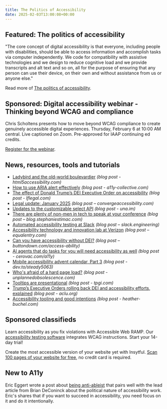 ```yaml
---
title: The Politics of Accessibility
date: 2025-02-03T13:00:08+00:00
---
```


## Featured: The politics of accessibility

"The core concept of digital accessibility is that everyone, including people with disabilities, should be able to access information and accomplish tasks via computer independently. We code for compatibility with assistive technologies and we design to reduce cognitive load and we provide transcripts and alt text and so on, all for the purpose of ensuring that any person can use their device, on their own and without assistance from us or anyone else."

Read more of [The politics of accessibility](https://www.briandeconinck.com/the-politics-of-accessibility/).

## Sponsored: Digital accessibility webinar - Thinking beyond WCAG and compliance

Chris Scholtens presents how to move beyond WCAG compliance to create genuinely accessible digital experiences. Thursday, February 6 at 10:00 AM central. Live captioned on Zoom. Pre-approved for IAAP continuing ed credits.

[Register for the webinar](https://us02web.zoom.us/webinar/register/1817377805862/WN_y0ED73dxRZaP7x7v7DY4aQ).

## News, resources, tools and tutorials

- [Ladybird and the old-world boulevardier](https://html5accessibility.com/stuff/2025/01/27/ladybird-and-the-old-world-boulevardier/) *(blog post - html5accessibility.com)*
- [How to use ARIA alert effectively](https://www.a11y-collective.com/blog/aria-alert/) *(blog post - a11y-collective.com)*
- [The effect of Donald Trump’s DEI Executive Order on accessibility](https://www.lflegal.com/2025/01/week-one-exec-order-deia/) *(blog post - lflegal.com)*
- [Legal update: January 2025](https://convergeaccessibility.com/2025/01/27/legal-update-january-2025/) *(blog post – convergeaccessibility.com)*
- [Updates to the customizable select API](https://una.im/select-updates/) *(blog post - una.im)*
- [There are plenty of non-men in tech to speak at your conference](https://blog.stephaniestimac.com/posts/2025/1/conference-speaker-line-ups/) *(blog post – blog.stephaniestimac.com)*
- [Automated accessibility testing at Slack](https://slack.engineering/automated-accessibility-testing-at-slack/) *(blog post – slack.engineering)*
- [Accessibility technology and innovation lab at Verizon](https://equalentry.com/accessibility-lab-verizon/) *(blog post – equalentry.com)*
- [Can you have accessibility without DEI?](https://buttondown.com/access-ability/archive/can-you-have-accessibility-without-dei/) *(blog post – buttondown.com/access-ability)*
- [AI agents that do tasks for you will need accessibility as well](https://cerovac.com/a11y/2025/01/ai-agents-that-do-tasks-for-you-will-need-accessibility-as-well/) *(blog post - cerovac.com/a11y)*
- [Mobile accessibility advent calendar, Part 3](https://dev.to/steady5063/mobile-accessibility-advent-calendar-part-3-5g1g) *(blog post - dev.to/steady5063)*
- [Who's afraid of a hard page load?](https://unplannedobsolescence.com/blog/hard-page-load/) *(blog post - unplannedobsolescence.com)*
- [Tooltips are presentational](https://www.tpgi.com/tooltips-are-presentational/) *(blog post - tpgi.com)*
- [Trump’s Executive Orders rolling back DEI and accessibility efforts, explained](https://www.aclu.org/news/racial-justice/trumps-executive-orders-rolling-back-dei-and-accessibility-efforts-explained) *(blog post - aclu.org)*
- [Accessibility tooling and good intentions](https://heather-buchel.com/blog/2025/01/accessibility-tooling/) *(blog post - heather-buchel.com)*

## Sponsored classifieds

Learn accessibility as you fix violations with Accessible Web RAMP. Our [accessibility testing software](http://accessibleweb.com/?utm_source=a11y_weekly&utm_medium=ad&utm_campaign=a11y_top_ad) integrates WCAG instructions. Start your 14-day trial!

Create the most accessible version of your website yet with Insytful. [Scan 100 pages of your website for free](https://www.insytful.com/social/a11y-weekly?utm_source=A11y+weekly&utm_medium=newsletter&utm_campaign=A11y+weekly+February&utm_content=find+and+fix+your+accessibility+issues+landing), no credit card is required.

## New to A11y

Eric Eggert wrote a post about [being anti-ableist](https://yatil.net/blog/be-anti-ableist) that pairs well with the lead article from Brian DeConinck about the political nature of accessibility work. Eric's shares that if you want to succeed in accessibility, you need focus on it and do it intentionally.
